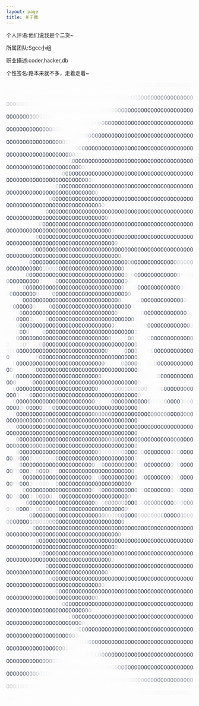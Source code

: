 ```yaml
---
layout: page
title: 关于我 
---
```



<p>个人评语:他们说我是个二货~
<p>所属团队:Sgcc小组
<p>职业描述:coder,hacker,db
<p>个性签名:路本来就不多，走着走着~
<p>
<font color="#FCFCFC">0000000000000000000000000000000000000000</font><font color="#FAFAFB">00</font><font color="#F9F9FA">0</font><font color="#F8F8F9">0</font><font color="#F5F6F7">0</font><font color="#F5F5F6">0</font><font color="#F4F5F6">0</font><font color="#F4F4F5">0</font><font color="#F3F4F5">0</font><font color="#F2F3F4">0</font><font color="#F3F3F5">0</font><font color="#F3F4F5">0</font><font color="#F4F4F5">0</font><font color="#F4F5F6">0</font><font color="#F6F6F7">00</font><font color="#F7F8F8">0</font><font color="#F9F9FA">0</font><font color="#FAFAFB">0</font><font color="#FBFBFB">0</font><font color="#FDFDFD">0</font><font color="#FEFEFE">0</font><font color="#FEFEFE">00000000000000000000000000000000000000</font><br><font color="#FCFCFD">000000000000000000000000000000000</font><font color="#FBFBFC">0</font><font color="#F7F8F8">0</font><font color="#F4F5F6">0</font><font color="#F2F3F4">0</font><font color="#EFEFF1">0</font><font color="#E6E7E9">0</font><font color="#DEDFE2">0</font><font color="#CED0D5">0</font><font color="#BFC2C8">0</font><font color="#B2B5BD">0</font><font color="#A1A5AE">0</font><font color="#9599A4">0</font><font color="#868A98">0</font><font color="#7F8292">0</font><font color="#777D8C">0</font><font color="#767C8B">0</font><font color="#6F7685">0</font><font color="#767C8B">00</font><font color="#777E8C">0</font><font color="#7E8291">0</font><font color="#868A98">0</font><font color="#9499A3">0</font><font color="#9FA3AD">0</font><font color="#B1B5BC">0</font><font color="#BFC2C8">0</font><font color="#CED0D5">0</font><font color="#DEDFE2">0</font><font color="#E6E7E9">0</font><font color="#EFEFF1">0</font><font color="#F2F3F4">0</font><font color="#F5F6F7">0</font><font color="#F8F8F9">0</font><font color="#FAFAFB">0</font><font color="#FCFCFD">0</font><font color="#FEFEFE">0</font><font color="#FEFEFE">0000000000000000000000000000000</font><br><font color="#FCFCFC">00000000000000000000000000000</font><font color="#F8F9F9">0</font><font color="#F4F5F6">0</font><font color="#F0F1F2">0</font><font color="#E5E6E8">0</font><font color="#CDCED3">0</font><font color="#ABAFB7">0</font><font color="#858A98">0</font><font color="#6A7080">0</font><font color="#545C6C">0</font><font color="#434C5E">0</font><font color="#374054">0</font><font color="#2E374C">0</font><font color="#283247">0</font><font color="#252F44">0</font><font color="#252E44">0</font><font color="#242E43">0</font><font color="#242D43">0</font><font color="#232D42">0</font><font color="#232C42">0</font><font color="#212C41">0</font><font color="#222C41">0</font><font color="#232C42">000</font><font color="#222D42">0</font><font color="#242D43">0</font><font color="#242E43">0</font><font color="#252E43">0</font><font color="#242F44">0</font><font color="#283247">0</font><font color="#2E374C">0</font><font color="#374054">0</font><font color="#434C5E">0</font><font color="#545C6C">0</font><font color="#6A7181">0</font><font color="#858A98">0</font><font color="#ABAFB7">0</font><font color="#CDCED3">0</font><font color="#E5E5E8">0</font><font color="#F0F1F2">0</font><font color="#F5F5F6">0</font><font color="#F8F9F9">0</font><font color="#FCFCFC">0</font><font color="#FEFEFE">0</font><font color="#FFFFFF">00000000</font><font color="#FEFEFE">0</font><font color="#FFFFFF">0000</font><font color="#FEFEFE">0</font><font color="#FFFFFF">0000</font><font color="#FEFEFE">0</font><font color="#FFFFFF">0000</font><font color="#FEFEFE">0</font><font color="#FEFEFE">000</font><br><font color="#FDFDFD">000000000000000000000000</font><font color="#F9FAFA">00</font><font color="#F4F4F5">0</font><font color="#EDEEF0">0</font><font color="#D9DADE">0</font><font color="#ACAEB8">0</font><font color="#7F8491">0</font><font color="#5C6372">0</font><font color="#3C4558">0</font><font color="#2A3549">0</font><font color="#262F45">0</font><font color="#232D42">0</font><font color="#212B41">0</font><font color="#1F283F">0</font><font color="#1D283D">0</font><font color="#1D273D">0</font><font color="#1B253B">0</font><font color="#1B253C">0</font><font color="#1B253B">0</font><font color="#1B253C">00000</font><font color="#1B253B">00</font><font color="#1B253C">000</font><font color="#1B253B">00</font><font color="#1B253C">0000</font><font color="#1C263C">00</font><font color="#1E283D">0</font><font color="#1F283F">0</font><font color="#212B41">0</font><font color="#232D42">0</font><font color="#262F45">0</font><font color="#2A3549">0</font><font color="#3A4357">0</font><font color="#5C6372">0</font><font color="#7F8491">0</font><font color="#ACAEB8">0</font><font color="#D9DADE">0</font><font color="#EDEEF0">0</font><font color="#F4F5F5">0</font><font color="#F9FAFA">0</font><font color="#FDFDFD">0</font><font color="#FEFEFE">0</font><font color="#FFFFFF">0000</font><font color="#FEFEFE">0</font><font color="#FFFFFF">000</font><font color="#FEFEFE">00</font><font color="#FFFFFF">000</font><font color="#FEFEFE">00</font><font color="#FFFFFF">000</font><font color="#FEFEFE">00</font><font color="#FFFFFF">000</font><br><font color="#FDFDFD">0000000000000000000000</font><font color="#F9F9FA">0</font><font color="#F2F3F4">0</font><font color="#E4E5E7">0</font><font color="#B9BCC3">0</font><font color="#878D98">0</font><font color="#51596A">0</font><font color="#2B354A">0</font><font color="#262F45">0</font><font color="#232D42">0</font><font color="#202A3F">0</font><font color="#1D273D">0</font><font color="#1C263C">0</font><font color="#1B253B">0</font><font color="#1B253C">000</font><font color="#1B253B">0</font><font color="#1B253C">0000</font><font color="#1B253B">0</font><font color="#1B253C">0000</font><font color="#1B253B">0</font><font color="#1B253C">0000</font><font color="#1B253B">0</font><font color="#1B253C">0000</font><font color="#1B253B">0</font><font color="#1B253C">0000</font><font color="#1B253B">0</font><font color="#1C263C">000</font><font color="#1D273D">0</font><font color="#202A3F">0</font><font color="#232D42">0</font><font color="#262F45">0</font><font color="#2B354A">0</font><font color="#515A6B">0</font><font color="#878D98">0</font><font color="#BABDC3">0</font><font color="#E5E7E8">0</font><font color="#F3F3F4">0</font><font color="#F9F9FA">0</font><font color="#FDFDFD">0</font><font color="#FEFEFE">0</font><font color="#FFFFFF">0</font><font color="#FEFEFE">0</font><font color="#FFFFFF">0000</font><font color="#FEFEFE">0</font><font color="#FFFFFF">0000</font><font color="#FEFEFE">0</font><font color="#FFFFFF">0000</font><font color="#FEFEFE">0</font><font color="#FEFEFE">000</font><br><font color="#F9FAFA">00000000000000000000</font><font color="#F4F4F5">0</font><font color="#E5E6E9">0</font><font color="#B7BAC2">0</font><font color="#737987">0</font><font color="#3F485A">0</font><font color="#252E44">0</font><font color="#232C42">0</font><font color="#1F293F">0</font><font color="#1D273C">0</font><font color="#1B253B">0</font><font color="#1B263B">000000000000</font><font color="#1B253B">0</font><font color="#1B263B">000</font><font color="#1B253B">00</font><font color="#1B263B">000</font><font color="#1B253B">00</font><font color="#1B263B">000</font><font color="#1B253B">00</font><font color="#1B263B">000</font><font color="#1B253B">00</font><font color="#1B263B">000</font><font color="#1B253B">00</font><font color="#1C273C">0000</font><font color="#1F293F">0</font><font color="#232D42">0</font><font color="#252E43">0</font><font color="#414A5C">0</font><font color="#777D89">0</font><font color="#B7BCC2">0</font><font color="#E6E8EA">0</font><font color="#F5F5F6">0</font><font color="#FAFAFB">0</font><font color="#FEFEFE">0</font><font color="#FEFEFE">000000000000000000</font><br><font color="#FDFDFD">00000000000000000</font><font color="#F8F8F9">0</font><font color="#EFF0F2">0</font><font color="#D2D4D8">0</font><font color="#808593">0</font><font color="#40495E">0</font><font color="#283247">0</font><font color="#222B41">0</font><font color="#1E283E">0</font><font color="#1C263C">0</font><font color="#1B253B">0</font><font color="#1B263B">000000000000000</font><font color="#1B253B">0</font><font color="#1B263B">000</font><font color="#1B253B">00</font><font color="#1B263B">000</font><font color="#1B253B">00</font><font color="#1B263B">000</font><font color="#1B253B">00</font><font color="#1B263B">000</font><font color="#1B253B">00</font><font color="#1B263B">000</font><font color="#1B253B">00</font><font color="#1B263B">000</font><font color="#1B253B">00</font><font color="#1C263B">00</font><font color="#1E283E">0</font><font color="#222C41">0</font><font color="#283247">0</font><font color="#424A5E">0</font><font color="#818693">0</font><font color="#D3D5D8">0</font><font color="#F0F1F2">0</font><font color="#F8F9F9">0</font><font color="#FDFDFD">0</font><font color="#FEFEFE">0</font><font color="#FEFEFE">000000000000000</font><br><font color="#FFFFFF">00000000000</font><font color="#FEFEFE">00</font><font color="#FCFDFD">00</font><font color="#F8F8F9">0</font><font color="#EDEDEF">0</font><font color="#B6BBC2">0</font><font color="#5F6778">0</font><font color="#303A4E">0</font><font color="#232C42">0</font><font color="#1F283E">0</font><font color="#1B263B">0</font><font color="#1B253B">0</font><font color="#1B263B">00000000000000000</font><font color="#1B253B">00</font><font color="#1B263B">000</font><font color="#1B253B">00</font><font color="#1B263B">000</font><font color="#1B253B">00</font><font color="#1B263B">000</font><font color="#1B253B">00</font><font color="#1B263B">000</font><font color="#1B253B">00</font><font color="#1B263B">000</font><font color="#1B253B">00</font><font color="#1B263B">000</font><font color="#1B253B">00</font><font color="#1B263B">00000</font><font color="#1F293E">0</font><font color="#232D42">0</font><font color="#303A4E">0</font><font color="#616A79">0</font><font color="#B6BBC2">0</font><font color="#EDEDEF">0</font><font color="#F8F8F9">0</font><font color="#FCFCFC">0</font><font color="#FEFEFE">0</font><font color="#FEFEFE">0000000000000</font><br><font color="#FDFDFD">0000000000000</font><font color="#F8F9F9">0</font><font color="#EFEFF2">0</font><font color="#AFB3BB">0</font><font color="#5E6676">0</font><font color="#293348">0</font><font color="#212B40">0</font><font color="#1D273D">0</font><font color="#1C263C">0</font><font color="#1B253B">0</font><font color="#1B263B">0000</font><font color="#1B253B">00</font><font color="#1B263B">000</font><font color="#1B253B">00</font><font color="#1B263B">000</font><font color="#1B253B">00</font><font color="#1B263B">000</font><font color="#1B253B">00</font><font color="#1B263B">000</font><font color="#1B253B">00</font><font color="#1B263B">000</font><font color="#1B253B">00</font><font color="#1B263B">000</font><font color="#1B253B">00</font><font color="#1B263B">000</font><font color="#1B253B">00</font><font color="#1B263B">000</font><font color="#1B253B">00</font><font color="#1B263B">000</font><font color="#1B253B">00</font><font color="#1B263B">000</font><font color="#1B253B">00</font><font color="#1C263C">00</font><font color="#1D273D">0</font><font color="#212B40">0</font><font color="#2A3348">0</font><font color="#5E6676">0</font><font color="#AFB3BB">0</font><font color="#EFEFF2">0</font><font color="#F9F9FA">0</font><font color="#FDFDFD">0</font><font color="#FEFEFE">0</font><font color="#FEFEFE">00000000000</font><br><font color="#FAFAFB">000000000000</font><font color="#F3F4F5">0</font><font color="#C8CACF">0</font><font color="#6C7281">0</font><font color="#252F45">0</font><font color="#202A3F">0</font><font color="#1C273C">0</font><font color="#1B253B">0</font><font color="#1B263B">00</font><font color="#1B253B">00</font><font color="#1B263B">000</font><font color="#1B253B">00</font><font color="#1B263B">000</font><font color="#1B253B">00</font><font color="#1B263B">000</font><font color="#1B253B">00</font><font color="#1B263B">000</font><font color="#1B253B">00</font><font color="#1B263B">000</font><font color="#1B253B">00</font><font color="#1B263B">000</font><font color="#1B253B">00</font><font color="#1B263B">000</font><font color="#1B253B">00</font><font color="#1B263B">000</font><font color="#1B253B">00</font><font color="#1B263B">000</font><font color="#1B253B">00</font><font color="#1B263B">000</font><font color="#1B253B">00</font><font color="#1B263B">000</font><font color="#1B253B">00</font><font color="#1C263B">0000</font><font color="#1D273D">0</font><font color="#202A40">0</font><font color="#252F45">0</font><font color="#6C7281">0</font><font color="#C8CACF">0</font><font color="#F3F4F5">0</font><font color="#FBFBFC">0</font><font color="#FEFEFE">0</font><font color="#FFFFFF">0</font><font color="#FFFFFF">000000000</font><br><font color="#FDFDFD">0000000000</font><font color="#F8F8F8">0</font><font color="#E7E7EA">0</font><font color="#898F9A">0</font><font color="#30374E">0</font><font color="#212A41">0</font><font color="#1C273C">0</font><font color="#1A253A">0</font><font color="#1B253B">0</font><font color="#1D273D">0000000000000000000000000000000000000000000000000000000000000000000</font><font color="#212A41">0</font><font color="#30394E">0</font><font color="#888D9A">0</font><font color="#E6E7E9">0</font><font color="#F8F9F9">0</font><font color="#FDFDFD">0</font><font color="#FFFFFF">0</font><font color="#FEFEFE">0</font><font color="#FFFFFF">000</font><font color="#FEFEFE">00</font><font color="#FEFEFE">00</font><br><font color="#FCFCFD">000000000</font><font color="#F5F6F6">0</font><font color="#C7C9CE">0</font><font color="#575E6F">0</font><font color="#222D43">0</font><font color="#1E273D">0</font><font color="#1C253C">0</font><font color="#1B253B">0</font><font color="#1B253C">00000000000000000000000000000000000000000000000000000000000000000</font><font color="#1B253B">0</font><font color="#1B263C">0000</font><font color="#1E273D">0</font><font color="#212D43">0</font><font color="#565E6E">0</font><font color="#C5C7CC">0</font><font color="#F5F6F6">0</font><font color="#FCFCFD">0</font><font color="#FEFEFE">0</font><font color="#FEFEFE">0000000</font><br><font color="#FBFBFC">00000000</font><font color="#F0F0F1">0</font><font color="#AEB1B8">0</font><font color="#2D354B">0</font><font color="#202A40">0</font><font color="#1D273D">0</font><font color="#1A253B">0</font><font color="#1B253B">0</font><font color="#1B253C">00000000000000000000000</font><font color="#1B253B">0</font><font color="#1B243B">0000000000000</font><font color="#1B253B">0</font><font color="#1A243A">0</font><font color="#1B253B">0</font><font color="#1B243B">00</font><font color="#1B253B">0</font><font color="#1A243A">00000000000</font><font color="#1B253B">0</font><font color="#1B243A">00</font><font color="#1B253B">0</font><font color="#1A243B">0</font><font color="#1B253B">0</font><font color="#1D273D">0000000000000</font><font color="#202A40">0</font><font color="#2E364B">0</font><font color="#ADB0B8">0</font><font color="#F0F0F1">0</font><font color="#FAFBFB">0</font><font color="#FDFDFE">0</font><font color="#FEFEFE">0</font><font color="#FEFEFE">00000</font><br><font color="#FAFAFB">0000000</font><font color="#EDEEF0">0</font><font color="#8C929D">0</font><font color="#2E384C">0</font><font color="#20293E">0</font><font color="#1B253B">0</font><font color="#1C253B">000000000000000000000000</font><font color="#1F293E">0</font><font color="#252F44">0</font><font color="#222C41">0</font><font color="#1D283E">0</font><font color="#1B253B">0</font><font color="#1B253C">000000000</font><font color="#1E283E">0</font><font color="#1F2940">0</font><font color="#232C43">0</font><font color="#242D45">0</font><font color="#232C44">00</font><font color="#212B41">0</font><font color="#1F283E">0</font><font color="#1B253B">0</font><font color="#1C273C">00000000</font><font color="#212A40">0</font><font color="#222B42">0</font><font color="#242D44">0</font><font color="#242D45">0</font><font color="#242D44">0</font><font color="#202A41">0</font><font color="#1E283F">0</font><font color="#1C263C">0</font><font color="#1B253B">0</font><font color="#1B253C">000000000</font><font color="#1B253B">0</font><font color="#1B253C">000</font><font color="#1F293F">0</font><font color="#2E374C">0</font><font color="#8C929D">0</font><font color="#EDEEF0">0</font><font color="#FBFBFB">0</font><font color="#FEFEFE">0</font><font color="#FEFEFE">00000</font><br><font color="#FBFBFB">000000</font><font color="#EDEDEF">0</font><font color="#848896">0</font><font color="#263146">0</font><font color="#1E283D">0</font><font color="#1B263B">0</font><font color="#1B253B">0</font><font color="#1B263B">00000000000000000000000</font><font color="#1F293F">0</font><font color="#2F3A4F">0</font><font color="#A3A8B0">0</font><font color="#767C89">0</font><font color="#252F44">0</font><font color="#1E283D">0</font><font color="#1B253B">0</font><font color="#1C263C">00000000</font><font color="#252F45">0</font><font color="#868C97">0</font><font color="#BFC2C8">0</font><font color="#C6C9CE">0</font><font color="#C8CAD0">0</font><font color="#C7C9CF">0</font><font color="#9EA3AB">0</font><font color="#303A4E">0</font><font color="#1E283E">0</font><font color="#1B253C">0</font><font color="#1B253B">0</font><font color="#1D273D">00000</font><font color="#212B41">0</font><font color="#596072">0</font><font color="#BFC2C8">0</font><font color="#C8CAD0">0</font><font color="#C8CACF">0</font><font color="#C4C6CC">0</font><font color="#B4B6BE">0</font><font color="#464D60">0</font><font color="#19243B">0</font><font color="#1B253B">0</font><font color="#1C263C">00000000000000</font><font color="#1E283D">0</font><font color="#263046">0</font><font color="#848996">0</font><font color="#EEEEEF">0</font><font color="#FCFCFC">0</font><font color="#FEFEFE">0</font><font color="#FEFEFE">0000</font><br><font color="#FCFCFD">00000</font><font color="#F0F1F2">0</font><font color="#999DA7">0</font><font color="#283247">0</font><font color="#1D273D">0</font><font color="#1B253B">0</font><font color="#1B263B">00000</font><font color="#1B253B">00</font><font color="#1B263B">000</font><font color="#1B253B">00</font><font color="#1B263B">0000</font><font color="#1B253B">0</font><font color="#1B263B">0000</font><font color="#1B253B">0</font><font color="#1B243A">00</font><font color="#1F293E">0</font><font color="#343E52">0</font><font color="#AEB2B9">0</font><font color="#F0F1F2">0</font><font color="#E6E7E9">0</font><font color="#7C818D">0</font><font color="#212A41">0</font><font color="#1C273C">0</font><font color="#1B253B">0</font><font color="#1C263B">00</font><font color="#1B253B">0</font><font color="#1C263C">0000</font><font color="#1F283E">0</font><font color="#374155">0</font><font color="#C0C2C8">0</font><font color="#F3F3F4">0</font><font color="#FAFAFB">0</font><font color="#FAFAFA">0</font><font color="#F0F1F3">0</font><font color="#9DA0AB">0</font><font color="#2A3249">0</font><font color="#1E283D">0</font><font color="#1C263B">0</font><font color="#1B253B">0</font><font color="#1D273C">000</font><font color="#202A40">0</font><font color="#555D6E">0</font><font color="#DCDDE1">0</font><font color="#F7F7F8">0</font><font color="#FBFBFB">0</font><font color="#F8F8F9">0</font><font color="#E6E7E9">0</font><font color="#6F7584">0</font><font color="#222B41">0</font><font color="#1D263C">0</font><font color="#1B253B">0</font><font color="#1C263B">0000</font><font color="#1B253B">0</font><font color="#1C253B">0000</font><font color="#1B253B">0</font><font color="#1D273D">000000</font><font color="#283348">0</font><font color="#9CA0A8">0</font><font color="#F0F1F2">0</font><font color="#FCFDFD">0</font><font color="#FEFEFE">0</font><font color="#FEFEFE">000</font><br><font color="#FDFDFD">0000</font><font color="#F6F7F8">0</font><font color="#AFB3BA">0</font><font color="#2E394E">0</font><font color="#1F293E">0</font><font color="#1B263B">0</font><font color="#1B253B">0</font><font color="#1B263B">0</font><font color="#1B253B">0</font><font color="#1B263B">000</font><font color="#1B253B">00</font><font color="#1B263B">000</font><font color="#1C263B">0</font><font color="#1B253B">0</font><font color="#1C263B">0000</font><font color="#1B253B">0</font><font color="#1C263B">0000</font><font color="#1B253B">0</font><font color="#1B263C">0</font><font color="#1E283E">0</font><font color="#242C44">0</font><font color="#AFB2B9">0</font><font color="#F3F3F4">0</font><font color="#FCFCFC">0</font><font color="#FBFBFB">0</font><font color="#EDEEEF">0</font><font color="#606677">0</font><font color="#222C42">0</font><font color="#1D273D">0</font><font color="#1B253B">0</font><font color="#1C263B">0000000</font><font color="#20293F">0</font><font color="#454D60">0</font><font color="#D0D2D7">0</font><font color="#F8F8F9">0</font><font color="#FDFDFD">0</font><font color="#FCFCFC">0</font><font color="#F1F1F2">0</font><font color="#90959F">0</font><font color="#293349">0</font><font color="#1E283D">0</font><font color="#1B243B">0</font><font color="#1B253B">0</font><font color="#1C263C">0</font><font color="#202A40">0</font><font color="#525A6B">0</font><font color="#D2D4D8">0</font><font color="#F8F9F9">0</font><font color="#FEFEFE">0</font><font color="#FBFCFC">0</font><font color="#ECEEEF">0</font><font color="#8C919C">0</font><font color="#263045">0</font><font color="#1D273D">0</font><font color="#1B253B">0</font><font color="#1C253B">00000</font><font color="#1B253B">00</font><font color="#1C253B">0000</font><font color="#1B253B">0</font><font color="#1F293F">000000</font><font color="#313B50">0</font><font color="#B1B4BC">0</font><font color="#F6F6F7">0</font><font color="#FEFEFE">0</font><font color="#FFFFFF">000</font><br><font color="#FBFBFB">0000</font><font color="#E3E4E6">0</font><font color="#353D54">0</font><font color="#1E283E">0</font><font color="#1C263B">0</font><font color="#1B253B">0</font><font color="#1C263C">00000000000000000000000</font><font color="#1F283F">0</font><font color="#2E374C">0</font><font color="#9B9FA9">0</font><font color="#F4F4F5">0</font><font color="#FCFCFC">0</font><font color="#FEFEFE">0</font><font color="#F9FAFA">00</font><font color="#E1E2E4">0</font><font color="#6D7381">0</font><font color="#232D42">0</font><font color="#1C263C">0</font><font color="#1B253B">0</font><font color="#1C263C">0000000</font><font color="#202B40">0</font><font color="#565F6F">0</font><font color="#D5D7DB">0</font><font color="#F9F9FA">0</font><font color="#FEFEFE">0</font><font color="#FBFBFC">0</font><font color="#EBEBED">0</font><font color="#888C97">0</font><font color="#202A40">0</font><font color="#1D273D">0</font><font color="#1C253C">0</font><font color="#1E293F">0</font><font color="#333C51">0</font><font color="#D1D3D7">0</font><font color="#F7F7F8">0</font><font color="#FDFEFE">0</font><font color="#FDFDFD">0</font><font color="#F3F4F5">0</font><font color="#9196A1">0</font><font color="#2A354A">0</font><font color="#1F283E">0</font><font color="#1B253B">0</font><font color="#1E283F">00000000000000000000</font><font color="#353D53">0</font><font color="#E3E4E6">0</font><font color="#FBFBFB">0</font><font color="#FEFEFE">0</font><font color="#FFFFFF">00</font><br><font color="#FDFDFD">000</font><font color="#EFF0F1">0</font><font color="#898D97">0</font><font color="#1F2A40">0</font><font color="#1B253B">0</font><font color="#1E283D">0000000000000000000000000</font><font color="#2A3549">0</font><font color="#9DA1AA">0</font><font color="#EFEFF1">0</font><font color="#FCFCFC">0</font><font color="#FEFEFE">0</font><font color="#FDFDFD">0</font><font color="#FEFEFE">0</font><font color="#FAFAFA">00</font><font color="#DFE1E4">0</font><font color="#5D6474">0</font><font color="#212B41">0</font><font color="#1C273C">0</font><font color="#1B253B">0</font><font color="#1D273D">0000000</font><font color="#212A40">0</font><font color="#53596D">0</font><font color="#E9EAEC">0</font><font color="#FAFAFB">0</font><font color="#FDFDFD">0</font><font color="#FBFBFB">0</font><font color="#EEEEF0">0</font><font color="#616679">0</font><font color="#232C42">0</font><font color="#212B40">0</font><font color="#384256">0</font><font color="#B6BAC0">0</font><font color="#F6F6F7">0</font><font color="#FEFEFE">0</font><font color="#FCFCFC">0</font><font color="#F3F3F4">0</font><font color="#B0B3BA">0</font><font color="#222C43">0</font><font color="#1E283D">0</font><font color="#1C263C">0</font><font color="#1B253B">0</font><font color="#1F2A41">000000000000000000000</font><font color="#8A8F9A">0</font><font color="#EFF1F1">0</font><font color="#FDFDFD">0</font><font color="#FEFEFE">0</font><font color="#FEFEFE">0</font><br><font color="#FBFBFB">000</font><font color="#CED0D4">0</font><font color="#434C5E">0</font><font color="#1F293E">0</font><font color="#1A253B">0</font><font color="#1B253B">0</font><font color="#1B263C">0000000000000000000000</font><font color="#1E273D">0</font><font color="#273147">0</font><font color="#8E929E">0</font><font color="#EFEFF1">0</font><font color="#FCFCFC">0</font><font color="#FEFEFE">0</font><font color="#F9F9FA">0</font><font color="#F5F5F6">0</font><font color="#F7F8F8">0</font><font color="#FCFCFC">0</font><font color="#FEFEFE">0</font><font color="#F9F9FA">0</font><font color="#DEE0E3">0</font><font color="#586071">0</font><font color="#212C42">0</font><font color="#1D273D">0</font><font color="#1B253B">0</font><font color="#1C263C">0000000</font><font color="#202B41">0</font><font color="#757B87">0</font><font color="#E4E6E8">0</font><font color="#FAFAFA">0</font><font color="#FDFDFD">0</font><font color="#F9FAFA">0</font><font color="#DFE0E3">0</font><font color="#686E7E">0</font><font color="#364055">0</font><font color="#B3B6BD">0</font><font color="#F4F4F5">0</font><font color="#FDFDFD">0</font><font color="#F5F5F6">00</font><font color="#B4B7BE">0</font><font color="#364155">0</font><font color="#202A3F">0</font><font color="#1B253B">0</font><font color="#1A253B">0000000000000000000000</font><font color="#1F283E">0</font><font color="#434C5F">0</font><font color="#CECFD4">0</font><font color="#FBFBFB">0</font><font color="#FEFEFE">0</font><font color="#FEFEFE">0</font><br><font color="#FEFEFE">00</font><font color="#F5F6F6">0</font><font color="#979CA5">0</font><font color="#232D43">0</font><font color="#1C263C">0</font><font color="#1B253B">0</font><font color="#1E283E">00000000000000000000000</font><font color="#283348">0</font><font color="#888E99">0</font><font color="#EFEFF1">0</font><font color="#FBFBFC">0</font><font color="#FDFDFD">0</font><font color="#FAFAFB">0</font><font color="#E4E5E8">0</font><font color="#787E8C">0</font><font color="#ABAEB6">0</font><font color="#F2F3F4">0</font><font color="#FCFCFD">0</font><font color="#FEFEFE">0</font><font color="#F9F9F9">0</font><font color="#D6D7DB">0</font><font color="#5C6373">0</font><font color="#212A40">0</font><font color="#1C263C">0</font><font color="#1B253B">0</font><font color="#1E283D">0000000</font><font color="#252F45">0</font><font color="#7E8290">0</font><font color="#EBECEE">0</font><font color="#FBFBFC">0</font><font color="#FEFEFE">0</font><font color="#F9F9FA">0</font><font color="#DFE1E3">0</font><font color="#BCBFC6">0</font><font color="#F3F3F4">0</font><font color="#FDFDFD">0</font><font color="#FDFEFE">0</font><font color="#F6F7F7">0</font><font color="#C3C4CB">0</font><font color="#394458">0</font><font color="#1F293F">0</font><font color="#1C263C">0</font><font color="#1B253B">0</font><font color="#1C253B">000000000</font><font color="#1B263B">0</font><font color="#1B253B">0</font><font color="#1C253B">000</font><font color="#1B263B">0</font><font color="#1B253B">0</font><font color="#1C253B">000</font><font color="#1B263B">0</font><font color="#1B253B">0</font><font color="#1C263B">00</font><font color="#232D43">0</font><font color="#999DA6">0</font><font color="#F5F6F7">0</font><font color="#FEFEFE">0</font><font color="#FEFEFE">0</font><br><font color="#EBEBEE">000</font><font color="#5F6575">0</font><font color="#1D283D">0</font><font color="#1A253B">0</font><font color="#1B253B">0</font><font color="#1D273C">0000000000000000000000</font><font color="#202940">0</font><font color="#8B8F9A">0</font><font color="#EAEBED">0</font><font color="#FBFBFB">0</font><font color="#FEFEFE">0</font><font color="#FCFCFC">0</font><font color="#EAEBED">0</font><font color="#7E8490">0</font><font color="#2D364B">0</font><font color="#394357">0</font><font color="#ADB1B9">0</font><font color="#F7F7F8">0</font><font color="#FDFDFD">0</font><font color="#FEFEFE">0</font><font color="#F9F9F9">0</font><font color="#DCDDE0">0</font><font color="#43495E">0</font><font color="#20293F">0</font><font color="#1D273C">0</font><font color="#1B253B">0</font><font color="#1C253B">0</font><font color="#1B253B">0</font><font color="#1E283E">00000</font><font color="#252F45">0</font><font color="#8B8F9C">0</font><font color="#EFF0F2">0</font><font color="#FCFCFC">0</font><font color="#FEFEFE">0</font><font color="#FBFBFC">0</font><font color="#FCFCFC">0</font><font color="#FDFDFD">0</font><font color="#FEFEFE">0</font><font color="#F8F8F9">0</font><font color="#D0D2D7">0</font><font color="#454E61">0</font><font color="#20293F">0</font><font color="#1C263C">0</font><font color="#1B253B">0</font><font color="#1C253B">0000</font><font color="#1B253B">0</font><font color="#1C253B">0000</font><font color="#1C263B">0</font><font color="#1B253B">0</font><font color="#1C263B">000</font><font color="#1B253B">00</font><font color="#1C263B">000</font><font color="#1B253B">00</font><font color="#1D283D">0000</font><font color="#606776">0</font><font color="#EBEBEE">0</font><font color="#FEFEFE">0</font><font color="#FEFEFE">0</font><br><font color="#FDFDFD">00</font><font color="#E0E1E4">0</font><font color="#333951">0</font><font color="#1C263C">0</font><font color="#1B253B">0</font><font color="#1B263B">00000</font><font color="#1B253B">0</font><font color="#1B263B">000</font><font color="#1B253B">00</font><font color="#1B263B">000</font><font color="#1B253B">0</font><font color="#1E273E">0000000</font><font color="#263046">0</font><font color="#747A87">0</font><font color="#EFF0F1">0</font><font color="#FAFAFB">0</font><font color="#FDFDFD">0</font><font color="#FEFEFE">0</font><font color="#FCFCFC">0</font><font color="#B2B5BD">0</font><font color="#6B7381">0</font><font color="#646C7A">0</font><font color="#666C7B">0</font><font color="#6B7081">0</font><font color="#E4E4E7">0</font><font color="#FDFDFD">0</font><font color="#FEFEFE">0</font><font color="#F7F7F8">00</font><font color="#CFD0D4">0</font><font color="#52596A">0</font><font color="#202A40">0</font><font color="#1C263C">0</font><font color="#1B253B">0</font><font color="#1E283D">0000000</font><font color="#2B354A">0</font><font color="#A5A9B0">0</font><font color="#F2F2F3">0</font><font color="#FCFCFC">0</font><font color="#FEFEFE">0</font><font color="#F8F8F9">000</font><font color="#D7D8DC">0</font><font color="#586070">0</font><font color="#202B40">0</font><font color="#1B253B">0</font><font color="#1B263B">000000000000</font><font color="#1B253B">0</font><font color="#1C253B">000</font><font color="#1B263B">0</font><font color="#1B253B">0</font><font color="#1C253B">000</font><font color="#1B263B">0</font><font color="#1B253B">0</font><font color="#1C263C">0000</font><font color="#343A53">0</font><font color="#E0E1E4">0</font><font color="#FDFDFD">0</font><font color="#FEFEFE">0</font><br><font color="#FCFCFC">00</font><font color="#CCCDD3">0</font><font color="#2B364E">0</font><font color="#1C263C">0</font><font color="#1B253B">0</font><font color="#1B263B">000000000000000</font><font color="#1C253B">0</font><font color="#1B253B">0</font><font color="#1D263C">0000</font><font color="#252E44">0</font><font color="#7B818E">0</font><font color="#E7E8EA">0</font><font color="#FAFAFB">0</font><font color="#FEFEFE">0</font><font color="#FCFCFC">0</font><font color="#FBFBFB">0</font><font color="#F8F9F9">0</font><font color="#F4F5F6">0</font><font color="#F0F0F2">0</font><font color="#EDEEEF">0</font><font color="#F1F2F3">00</font><font color="#F5F5F6">0</font><font color="#F9FAFA">0</font><font color="#FBFBFC">0</font><font color="#FCFDFD">0</font><font color="#FDFDFD">0</font><font color="#F7F7F8">0</font><font color="#CDCFD3">0</font><font color="#454D61">0</font><font color="#202A40">0</font><font color="#1C263C">0</font><font color="#1B253B">0</font><font color="#1C263B">00</font><font color="#1D273D">0</font><font color="#202A3F">0</font><font color="#1E283E">00</font><font color="#20293F">0</font><font color="#313B4F">0</font><font color="#A8ADB5">0</font><font color="#F4F5F6">0</font><font color="#FCFCFC">0</font><font color="#FDFDFD">0</font><font color="#F9F9FA">0</font><font color="#E8E9EA">0</font><font color="#4F5669">0</font><font color="#212B40">0</font><font color="#1E283D">0</font><font color="#1E283E">0</font><font color="#202A40">0</font><font color="#1F293F">0</font><font color="#1D273D">0</font><font color="#1C263B">0</font><font color="#1B253B">0</font><font color="#1C263B">00</font><font color="#1C253B">0</font><font color="#1B253B">0</font><font color="#1C263C">000000000000000000</font><font color="#2B364E">0</font><font color="#CBCDD3">0</font><font color="#FBFBFB">0</font><font color="#FEFEFE">0</font><br><font color="#FBFBFC">00</font><font color="#C9CBD0">0</font><font color="#2A354C">0</font><font color="#1B253B">0</font><font color="#1B263B">000000000000000000</font><font color="#1B253B">00</font><font color="#1D273D">0</font><font color="#222D43">0</font><font color="#6B7281">0</font><font color="#E5E7E9">0</font><font color="#FAFAFA">0</font><font color="#FEFEFE">0</font><font color="#F9F9FA">0</font><font color="#E4E6E8">0</font><font color="#C7CACF">0</font><font color="#C5C7CD">0</font><font color="#C5C8CE">0</font><font color="#C5C8CD">0</font><font color="#C5C8CE">00000</font><font color="#CFD2D6">0</font><font color="#F2F2F3">0</font><font color="#FCFCFC">0</font><font color="#FDFDFD">0</font><font color="#F6F6F7">0</font><font color="#C5C6CD">0</font><font color="#404A5E">0</font><font color="#1F2A3F">0</font><font color="#1C263B">0</font><font color="#1B253B">0</font><font color="#202B40">0</font><font color="#434B5D">0</font><font color="#68707E">0</font><font color="#666E7D">0</font><font color="#3E4759">0</font><font color="#202A40">0</font><font color="#1F293E">0</font><font color="#29344A">0</font><font color="#C3C6CB">0</font><font color="#F6F6F7">0</font><font color="#F8F8F9">0</font><font color="#E3E5E7">0</font><font color="#757B88">0</font><font color="#202A40">0</font><font color="#1E273D">0</font><font color="#283247">0</font><font color="#565E6E">0</font><font color="#6D7583">0</font><font color="#545C6C">0</font><font color="#2A3448">0</font><font color="#1D273D">0</font><font color="#1B253B">0</font><font color="#1B263B">00</font><font color="#1B253B">00</font><font color="#1C263B">000000000000000000</font><font color="#2A354C">0</font><font color="#C9CBD0">0</font><font color="#FAFBFB">0</font><font color="#FEFEFE">0</font><br><font color="#FBFBFB">00</font><font color="#CCCDD3">0</font><font color="#2B364E">0</font><font color="#1C263C">0</font><font color="#1B253B">0</font><font color="#1C263C">0000000000000000000</font><font color="#1C273D">0</font><font color="#5E6675">0</font><font color="#DADBDF">0</font><font color="#F0F1F2">0</font><font color="#F4F5F6">0</font><font color="#F3F3F4">0</font><font color="#E0E1E4">0</font><font color="#646A7A">0</font><font color="#2B354A">0</font><font color="#2A3449">0</font><font color="#2B3449">0</font><font color="#2A3449">000000</font><font color="#333C50">0</font><font color="#A3A6AF">0</font><font color="#ECEDEF">0</font><font color="#F4F5F6">0</font><font color="#F3F4F5">0</font><font color="#ECEDEF">0</font><font color="#B6B9BF">0</font><font color="#3B4557">0</font><font color="#1D273D">0</font><font color="#1B253B">0</font><font color="#303A4C">0</font><font color="#BFC1C7">0</font><font color="#E5E6E9">0</font><font color="#E4E5E7">0</font><font color="#B0B3BB">0</font><font color="#2A3448">0</font><font color="#1B253B">0</font><font color="#1F2A3F">0</font><font color="#464F61">0</font><font color="#C3C5CA">0</font><font color="#E7E8E9">0</font><font color="#797F8D">0</font><font color="#252F45">0</font><font color="#1D273D">0</font><font color="#1A243B">0</font><font color="#606478">0</font><font color="#D9DCDF">0</font><font color="#E6E8EA">0</font><font color="#D8DADD">0</font><font color="#6C727F">0</font><font color="#1A253B">0</font><font color="#1B253B">0</font><font color="#1C263C">0000000000000000000000</font><font color="#2B364E">0</font><font color="#CCCDD2">0</font><font color="#FBFBFB">0</font><font color="#FEFEFE">0</font><br><font color="#FCFCFC">00</font><font color="#E0E1E4">0</font><font color="#343A53">0</font><font color="#1C263C">0</font><font color="#1B253B">0</font><font color="#1C263C">0000000000000000000</font><font color="#2B3549">0</font><font color="#6B7382">0</font><font color="#7F8794">0</font><font color="#848B98">0</font><font color="#848C98">0</font><font color="#848A97">0</font><font color="#5F6675">0</font><font color="#242D42">0</font><font color="#1C263C">0</font><font color="#1B263C">0</font><font color="#1C263C">0</font><font color="#1B253B">00</font><font color="#1C263C">0</font><font color="#1C253C">000</font><font color="#1F293E">0</font><font color="#2F3A4F">0</font><font color="#757C89">0</font><font color="#848B98">0</font><font color="#848C98">0</font><font color="#838A97">0</font><font color="#7C8492">0</font><font color="#565E6E">0</font><font color="#1A253B">0</font><font color="#1B253B">0</font><font color="#212B40">0</font><font color="#4E5666">0</font><font color="#858B96">0</font><font color="#848A96">0</font><font color="#4B5364">0</font><font color="#202A40">0</font><font color="#1B253B">0</font><font color="#1C263C">0</font><font color="#1F2940">0</font><font color="#464F61">0</font><font color="#727785">0</font><font color="#253045">0</font><font color="#1E283E">0</font><font color="#1B253B">0</font><font color="#1D273D">0</font><font color="#2C364A">0</font><font color="#707684">0</font><font color="#8D929C">0</font><font color="#6C7381">0</font><font color="#2E384C">0</font><font color="#1D273D">0</font><font color="#1B253B">0</font><font color="#1B253C">00</font><font color="#1B253B">0</font><font color="#1C263C">0000000000000000000</font><font color="#333951">0</font><font color="#E0E1E4">0</font><font color="#FCFCFC">0</font><font color="#FEFEFE">0</font><br><font color="#EBEBEE">000</font><font color="#606776">0</font><font color="#1D283E">0</font><font color="#1B253B">0</font><font color="#1C263C">0000000000000000000</font><font color="#1E283E">0</font><font color="#212B40">0</font><font color="#232D42">0</font><font color="#242E43">0</font><font color="#263045">0</font><font color="#273146">0</font><font color="#263045">0</font><font color="#242E43">0</font><font color="#212B41">0</font><font color="#1F293F">0</font><font color="#1D273D">0</font><font color="#1C263C">0</font><font color="#1B253B">0</font><font color="#1C263C">0</font><font color="#1E283E">0</font><font color="#1F293F">0</font><font color="#1E283D">00</font><font color="#1E283E">0</font><font color="#212B40">0</font><font color="#222C42">0</font><font color="#242D43">0</font><font color="#222C42">00</font><font color="#212B40">0</font><font color="#1F293F">0</font><font color="#202A3F">0</font><font color="#212B40">00</font><font color="#222C41">0</font><font color="#212B41">0</font><font color="#1F293F">0</font><font color="#1D273D">0</font><font color="#1E283D">0</font><font color="#1F293F">0</font><font color="#202A3F">00</font><font color="#1E283E">0</font><font color="#1F293F">0</font><font color="#1F293E">0</font><font color="#1F2940">0</font><font color="#212B40">0</font><font color="#232D42">0</font><font color="#263045">0</font><font color="#283146">0</font><font color="#242D43">0</font><font color="#202A3F">0</font><font color="#1C263C">0</font><font color="#1B253B">0</font><font color="#1D283D">0000000000000000000000</font><font color="#5F6575">0</font><font color="#EBEBED">0</font><font color="#FDFDFD">0</font><font color="#FEFEFE">0</font><br><font color="#FDFDFD">00</font><font color="#F5F6F7">0</font><font color="#999DA6">0</font><font color="#232D43">0</font><font color="#1C263B">0</font><font color="#1B253B">0</font><font color="#1D273C">00000000000000000000</font><font color="#212B41">0</font><font color="#293348">0</font><font color="#424A5C">0</font><font color="#656D7B">0</font><font color="#747A88">0</font><font color="#777D89">0</font><font color="#6F7684">0</font><font color="#5C6373">0</font><font color="#333D51">0</font><font color="#222C42">0</font><font color="#1E283D">0</font><font color="#1C263D">0</font><font color="#384254">0</font><font color="#5F6675">0</font><font color="#5B6372">0</font><font color="#2C364A">0</font><font color="#1C263C">0</font><font color="#1B253B">0</font><font color="#1A243A">0000</font><font color="#1D273E">0</font><font color="#4E5667">0</font><font color="#616877">0</font><font color="#535B6B">0</font><font color="#222D43">0</font><font color="#1B253B">0</font><font color="#1C273D">000</font><font color="#3B4457">0</font><font color="#5D6575">0</font><font color="#596070">0</font><font color="#2E384B">0</font><font color="#1D273D">0</font><font color="#253044">0</font><font color="#515969">0</font><font color="#626A78">0</font><font color="#636B79">0</font><font color="#636A79">00</font><font color="#596171">00</font><font color="#384154">0</font><font color="#222C42">0</font><font color="#1D273D">0</font><font color="#1B253B">0</font><font color="#232D43">000000000000000000000</font><font color="#979CA5">0</font><font color="#F5F6F6">0</font><font color="#FDFDFD">0</font><font color="#FEFEFE">0</font><br><font color="#FBFBFB">000</font><font color="#CECFD4">0</font><font color="#434C5F">0</font><font color="#1F293F">0</font><font color="#1B253B">0</font><font color="#1C263B">000000000000000000</font><font color="#1E283E">0</font><font color="#263046">0</font><font color="#6A7280">0</font><font color="#BFC2C8">0</font><font color="#DDDFE1">0</font><font color="#DDDEE2">0</font><font color="#D2D4D8">0</font><font color="#CED0D4">0</font><font color="#D6D8DC">0</font><font color="#DCDEE2">0</font><font color="#C8CACF">0</font><font color="#6E7482">0</font><font color="#1D273D">0</font><font color="#1A253D">0</font><font color="#6B7282">0</font><font color="#E6E7EA">0</font><font color="#D8DADE">0</font><font color="#475163">0</font><font color="#1B263C">0</font><font color="#1B253B">0</font><font color="#1A243A">0000</font><font color="#17233C">0</font><font color="#B3B6BD">0</font><font color="#EAEBED">0</font><font color="#C2C4CA">0</font><font color="#27324A">0</font><font color="#1B263C">0</font><font color="#1B253B">0</font><font color="#1B243A">0</font><font color="#1B273D">0</font><font color="#7B818D">0</font><font color="#E2E4E6">0</font><font color="#D5D6DA">0</font><font color="#505869">0</font><font color="#1D283E">0</font><font color="#303D53">0</font><font color="#BFC1C7">0</font><font color="#EBECED">0</font><font color="#E3E4E6">0</font><font color="#D6D8DB">0</font><font color="#D3D5D8">0</font><font color="#DADBDF">0</font><font color="#E6E7EA">0</font><font color="#D8DADE">0</font><font color="#757B89">0</font><font color="#212C42">0</font><font color="#1C253C">0</font><font color="#1B253B">0</font><font color="#1B243B">000000000000000000</font><font color="#1F293E">0</font><font color="#434C5E">0</font><font color="#CED0D4">0</font><font color="#FAFAFA">0</font><font color="#FEFEFE">0</font><font color="#FEFEFE">0</font><br><font color="#FDFDFD">000</font><font color="#EFF0F1">0</font><font color="#8A8F9A">0</font><font color="#1F2A41">0</font><font color="#1B253C">0</font><font color="#1B253B">0</font><font color="#1D273C">00000000000000000</font><font color="#293448">0</font><font color="#979CA5">0</font><font color="#EBECEE">0</font><font color="#E0E2E4">0</font><font color="#9398A3">0</font><font color="#3E475A">0</font><font color="#2A354A">0</font><font color="#273047">0</font><font color="#333C50">0</font><font color="#545C6C">0</font><font color="#545C6D">0</font><font color="#252F45">0</font><font color="#1D273D">0</font><font color="#1C273E">0</font><font color="#717887">0</font><font color="#F2F2F4">0</font><font color="#E1E3E5">0</font><font color="#4C5567">0</font><font color="#1C273D">0</font><font color="#1B253B">0</font><font color="#1C253B">0</font><font color="#1B253B">0</font><font color="#19233A">00</font><font color="#1A253E">0</font><font color="#BBBEC4">0</font><font color="#F7F7F8">0</font><font color="#CBCDD2">0</font><font color="#2A354D">0</font><font color="#1C263C">0</font><font color="#1C253B">0</font><font color="#1B253B">0</font><font color="#1E293F">0</font><font color="#828792">0</font><font color="#EEEEF0">0</font><font color="#DFE0E3">0</font><font color="#555D6E">0</font><font color="#1F2A3F">0</font><font color="#334156">0</font><font color="#C8CACF">0</font><font color="#F8F9F9">0</font><font color="#B9BBC2">0</font><font color="#515A6A">0</font><font color="#4E5667">0</font><font color="#595E71">0</font><font color="#D5D7DB">0</font><font color="#F7F7F8">0</font><font color="#D7D9DC">0</font><font color="#2C304C">0</font><font color="#1C263C">0</font><font color="#1B253B">0</font><font color="#1B263B">00000</font><font color="#1B253B">0</font><font color="#1B263B">0000</font><font color="#1B253B">0</font><font color="#1B263B">0000</font><font color="#1B253B">0</font><font color="#1F2A40">000</font><font color="#898D97">0</font><font color="#EFF0F1">0</font><font color="#FCFCFD">0</font><font color="#FEFEFE">0</font><font color="#FEFEFE">0</font><br><font color="#FDFDFD">000</font><font color="#FAFAFB">0</font><font color="#E3E4E6">0</font><font color="#353D53">0</font><font color="#1E283F">0</font><font color="#1C263B">0</font><font color="#1B253B">0</font><font color="#1D273C">0000000000000000</font><font color="#4B5465">0</font><font color="#D6D8DB">0</font><font color="#F5F5F6">0</font><font color="#A1A5AE">0</font><font color="#283248">0</font><font color="#1F293F">0</font><font color="#1C263B">0</font><font color="#1B253B">0</font><font color="#1C273C">0</font><font color="#1D283D">0</font><font color="#1E283E">0</font><font color="#1D273C">0</font><font color="#1A243A">0</font><font color="#1C273E">0</font><font color="#717887">0</font><font color="#F2F2F4">0</font><font color="#E1E3E5">0</font><font color="#4C5567">0</font><font color="#1C273D">0</font><font color="#1B253B">0</font><font color="#1C253B">0</font><font color="#1B253B">0</font><font color="#19243B">00</font><font color="#19253E">0</font><font color="#BBBEC4">0</font><font color="#F7F7F8">0</font><font color="#CBCDD2">0</font><font color="#2B364E">0</font><font color="#1C263B">0</font><font color="#1B253B">0</font><font color="#1D293F">00</font><font color="#838892">0</font><font color="#EFEFF1">0</font><font color="#DFE0E3">0</font><font color="#555C6D">0</font><font color="#1E293E">0</font><font color="#334156">0</font><font color="#C8CACF">0</font><font color="#F7F7F8">0</font><font color="#EBEBED">0</font><font color="#D8DADD">0</font><font color="#D2D4D8">0</font><font color="#DFE1E4">0</font><font color="#F1F1F3">0</font><font color="#F7F8F8">0</font><font color="#B1B4BB">0</font><font color="#2F394E">0</font><font color="#1D273D">0</font><font color="#1B253B">0</font><font color="#1B263B">00000</font><font color="#1B253B">0</font><font color="#1B263B">0000</font><font color="#1B253B">0</font><font color="#1B263B">0000</font><font color="#1B253B">0</font><font color="#1C263C">0</font><font color="#1E283F">0</font><font color="#353D54">0</font><font color="#E3E4E6">0</font><font color="#FBFBFB">0</font><font color="#FEFEFE">0</font><font color="#FEFEFE">00</font><br><font color="#FDFDFD">0000</font><font color="#F6F6F7">0</font><font color="#B1B4BC">0</font><font color="#303A4F">0</font><font color="#1E283E">0</font><font color="#1B253B">0</font><font color="#1D273D">0000000000000000</font><font color="#3C4558">0</font><font color="#C5C7CC">0</font><font color="#F2F3F4">0</font><font color="#C0C2C9">0</font><font color="#454D60">0</font><font color="#253044">0</font><font color="#232D42">0</font><font color="#242E43">00</font><font color="#232D43">0</font><font color="#222B41">0</font><font color="#212B40">0</font><font color="#1D273D">0</font><font color="#1C273E">0</font><font color="#717887">0</font><font color="#F1F2F3">0</font><font color="#E4E5E7">0</font><font color="#525B6C">0</font><font color="#242F44">0</font><font color="#242E43">0</font><font color="#242D43">00</font><font color="#212B40">0</font><font color="#1D273D">0</font><font color="#19253D">0</font><font color="#ACAFB6">0</font><font color="#F3F3F4">0</font><font color="#DBDCDF">0</font><font color="#404A5F">0</font><font color="#242F44">0</font><font color="#242D43">0</font><font color="#242D42">0</font><font color="#283348">0</font><font color="#9DA1AA">0</font><font color="#F1F2F3">0</font><font color="#DADBDF">0</font><font color="#4C5466">0</font><font color="#1D283E">0</font><font color="#334156">0</font><font color="#C8CACF">0</font><font color="#F7F7F8">0</font><font color="#C1C3C8">0</font><font color="#626A79">0</font><font color="#5E6676">0</font><font color="#656C7C">0</font><font color="#AFB3BA">0</font><font color="#F2F3F4">0</font><font color="#ECEDEF">0</font><font color="#757B88">0</font><font color="#18243B">0</font><font color="#1B253B">0</font><font color="#1B263B">00000</font><font color="#1B253B">0</font><font color="#1B263B">0000</font><font color="#1B253B">0</font><font color="#1B263B">00000</font><font color="#1F293F">0</font><font color="#2E394E">0</font><font color="#AFB3BA">0</font><font color="#F6F6F7">0</font><font color="#FDFDFD">0</font><font color="#FEFEFE">0</font><font color="#FEFEFE">00</font><br><font color="#FCFCFC">00000</font><font color="#F0F1F2">0</font><font color="#9B9FA8">0</font><font color="#283247">0</font><font color="#1D273D">0</font><font color="#1B253B">0</font><font color="#1C253B">000000000000000</font><font color="#1F2A40">0</font><font color="#4F5869">0</font><font color="#C2C5CA">0</font><font color="#E7E8EA">0</font><font color="#DBDCDF">0</font><font color="#9A9FA9">0</font><font color="#7C838F">0</font><font color="#767D8B">0</font><font color="#888E99">0</font><font color="#B2B4BC">0</font><font color="#AFB2BB">0</font><font color="#5B6170">0</font><font color="#1E283E">0</font><font color="#1B263E">0</font><font color="#707686">0</font><font color="#F0F0F2">0</font><font color="#ECEDEF">0</font><font color="#A1A5AE">0</font><font color="#898E99">0</font><font color="#878D98">0</font><font color="#888D98">0</font><font color="#878C97">0</font><font color="#717684">0</font><font color="#222D43">0</font><font color="#1F293F">0</font><font color="#525969">0</font><font color="#C8CACF">0</font><font color="#EAEBED">0</font><font color="#CFD1D6">0</font><font color="#959AA4">0</font><font color="#777E8B">0</font><font color="#7F8591">0</font><font color="#B4B7BE">0</font><font color="#E5E7E9">0</font><font color="#E8E9EB">0</font><font color="#7F8591">0</font><font color="#263046">0</font><font color="#1D273D">0</font><font color="#324055">0</font><font color="#C6C8CD">0</font><font color="#F5F5F6">0</font><font color="#CFD1D5">0</font><font color="#90959F">0</font><font color="#8B919B">0</font><font color="#9196A0">0</font><font color="#CCCED2">0</font><font color="#EFEFF0">0</font><font color="#DEDFE2">0</font><font color="#5C6473">0</font><font color="#1B263D">0</font><font color="#1B253B">0</font><font color="#1B263B">00000</font><font color="#1B253B">0</font><font color="#1C263C">000</font><font color="#1B263B">0</font><font color="#1B253B">0</font><font color="#1D273D">00000</font><font color="#283247">0</font><font color="#999DA7">0</font><font color="#F0F0F2">0</font><font color="#FCFCFD">0</font><font color="#FEFEFE">0</font><font color="#FEFEFE">000</font><br><font color="#FCFCFC">000000</font><font color="#EEEEEF">0</font><font color="#848996">0</font><font color="#263146">0</font><font color="#1E283D">0</font><font color="#1C263C">0</font><font color="#1B253B">0</font><font color="#1D273C">00000000000000</font><font color="#212A40">0</font><font color="#2B354A">0</font><font color="#5E6675">0</font><font color="#9398A2">0</font><font color="#BABDC4">0</font><font color="#C3C6CC">0</font><font color="#C4C7CC">0</font><font color="#C3C6CB">0</font><font color="#B0B4BB">0</font><font color="#797E8C">0</font><font color="#3E465A">0</font><font color="#1D283E">0</font><font color="#1A253C">0</font><font color="#5C6474">0</font><font color="#C2C4CA">0</font><font color="#C5C8CD">0</font><font color="#C2C5CB">0</font><font color="#BFC2C8">0</font><font color="#BEC0C7">000</font><font color="#9EA2AB">0</font><font color="#222D45">0</font><font color="#1D273D">0</font><font color="#212B40">0</font><font color="#2F384C">0</font><font color="#69707F">0</font><font color="#A8ABB4">0</font><font color="#C2C5CB">0</font><font color="#C4C7CD">0</font><font color="#C4C7CC">0</font><font color="#B8BBC1">0</font><font color="#8B909A">0</font><font color="#4C5465">0</font><font color="#212C41">0</font><font color="#1E283E">0</font><font color="#1B263C">0</font><font color="#2C384E">0</font><font color="#A2A5AE">0</font><font color="#C5C7CD">0</font><font color="#C4C6CC">0</font><font color="#C1C3C9">0</font><font color="#BFC2C8">0</font><font color="#C0C3C9">0</font><font color="#B5B9C0">0</font><font color="#9095A0">0</font><font color="#475062">0</font><font color="#222C42">0</font><font color="#1D273D">0</font><font color="#1B253B">0</font><font color="#1B263C">000000000</font><font color="#1B253B">0</font><font color="#1C263C">0000</font><font color="#1E283D">0</font><font color="#263146">0</font><font color="#848896">0</font><font color="#EDEDEF">0</font><font color="#FBFBFB">0</font><font color="#FEFEFE">0</font><font color="#FEFEFE">0000</font><br><font color="#FDFDFD">000000</font><font color="#FAFAFB">0</font><font color="#EDEEF0">0</font><font color="#8C919C">0</font><font color="#2E374C">0</font><font color="#20293F">0</font><font color="#1C253B">0</font><font color="#1B253B">0</font><font color="#1B253C">00</font><font color="#1C253C">0</font><font color="#1B253B">0</font><font color="#1B253C">000</font><font color="#1C253B">0</font><font color="#1B253B">0</font><font color="#1C263C">00000</font><font color="#1D263D">0</font><font color="#202940">0</font><font color="#242E43">0</font><font color="#242F44">0</font><font color="#2A3348">0</font><font color="#2B3549">0</font><font color="#283247">0</font><font color="#232E44">0</font><font color="#232C42">0</font><font color="#1F293E">0</font><font color="#1C253C">0</font><font color="#1C263D">0</font><font color="#1F2A3F">0</font><font color="#212B42">0</font><font color="#242E45">0</font><font color="#242D45">0</font><font color="#242E45">000</font><font color="#232D44">0</font><font color="#1F2A41">0</font><font color="#1F283E">0</font><font color="#1B253C">0</font><font color="#1C263C">0</font><font color="#1E273D">0</font><font color="#222A41">0</font><font color="#242D43">0</font><font color="#273046">0</font><font color="#2B3549">0</font><font color="#2A3349">0</font><font color="#242F45">0</font><font color="#232D42">0</font><font color="#1F293F">0</font><font color="#1C263C">0</font><font color="#1B253B">0</font><font color="#1C253C">0</font><font color="#1F293E">0</font><font color="#202A41">0</font><font color="#232D44">0</font><font color="#242E45">0</font><font color="#242D45">0</font><font color="#242D44">00</font><font color="#242E44">0</font><font color="#232D42">0</font><font color="#1F293F">0</font><font color="#1C263C">0</font><font color="#1B253B">0</font><font color="#1C263B">0</font><font color="#1B253B">0</font><font color="#1B263B">00000000</font><font color="#1B253B">0</font><font color="#1B253C">000</font><font color="#20293F">0</font><font color="#2E384C">0</font><font color="#8C929D">0</font><font color="#EDEEF0">0</font><font color="#FBFBFB">0</font><font color="#FEFEFE">0</font><font color="#FEFEFE">00000</font><br><font color="#FDFDFD">0000000</font><font color="#FBFBFC">0</font><font color="#F0F0F1">0</font><font color="#ADB0B8">0</font><font color="#2E364B">0</font><font color="#202A40">0</font><font color="#1C273C">0</font><font color="#1B253B">0</font><font color="#1B253A">000000000000000000000000000</font><font color="#1B253B">00</font><font color="#1B243B">0</font><font color="#1B253A">0</font><font color="#1B253B">000</font><font color="#1C253B">000</font><font color="#1B253B">00</font><font color="#1B243B">0</font><font color="#1B253B">0</font><font color="#1C253B">000000</font><font color="#1B253B">00</font><font color="#1B243B">0</font><font color="#1B253A">0</font><font color="#1B253B">000</font><font color="#1B243B">0</font><font color="#1B253A">0</font><font color="#1B253B">00</font><font color="#1C253B">0000</font><font color="#1B253B">00</font><font color="#1D273D">0000000000</font><font color="#202A40">0</font><font color="#2D354B">0</font><font color="#AEB1B8">0</font><font color="#F0F0F1">0</font><font color="#FBFBFC">0</font><font color="#FEFEFE">0</font><font color="#FEFEFE">000000</font><br><font color="#FCFCFC">000000000</font><font color="#F4F5F6">0</font><font color="#C3C6CB">0</font><font color="#545C6C">0</font><font color="#212D42">0</font><font color="#1E273D">0</font><font color="#1C263C">0</font><font color="#1B253B">0</font><font color="#1C253B">000</font><font color="#1B253B">0</font><font color="#1C253C">000000000000000000000000000000000000000000000000000000000000000000</font><font color="#1E273D">0</font><font color="#222D43">0</font><font color="#575F6F">0</font><font color="#C7C9CE">0</font><font color="#F4F5F6">0</font><font color="#FCFCFC">0</font><font color="#FEFEFE">0</font><font color="#FEFEFE">0000000</font><br><font color="#FDFDFD">0000000000</font><font color="#F7F8F8">0</font><font color="#E6E6E9">0</font><font color="#888D9A">0</font><font color="#30394F">0</font><font color="#212A41">0</font><font color="#1D273C">0</font><font color="#1A253B">0</font><font color="#1B253B">0</font><font color="#1B263B">0</font><font color="#1B253B">0</font><font color="#1B253C">000000000000000000000</font><font color="#1B253B">00</font><font color="#1B253C">0000</font><font color="#1B253B">0</font><font color="#1B253C">0000</font><font color="#1B253B">0</font><font color="#1B253C">0000</font><font color="#1B253B">0</font><font color="#1B253C">0000</font><font color="#1B253B">0</font><font color="#1B253C">0000</font><font color="#1B253B">0</font><font color="#1B253C">0000</font><font color="#1B253B">0</font><font color="#1B253C">0000</font><font color="#1B253B">0</font><font color="#1D273D">0000000</font><font color="#212A41">0</font><font color="#30374E">0</font><font color="#8A909C">0</font><font color="#E7E8EB">0</font><font color="#F8F9F9">0</font><font color="#FDFDFD">0</font><font color="#FEFEFE">0</font><font color="#FEFEFE">00000000</font><br><font color="#FEFEFE">00</font><font color="#FDFDFD">000000000</font><font color="#FAFAFB">0</font><font color="#F3F4F5">0</font><font color="#C8C9CF">0</font><font color="#6C7281">0</font><font color="#232E45">0</font><font color="#202A3F">0</font><font color="#1D273D">0</font><font color="#1B253B">0</font><font color="#1B263B">00000000000000000000000</font><font color="#1B253B">0</font><font color="#1B263B">000</font><font color="#1B253B">00</font><font color="#1B263B">000</font><font color="#1B253B">00</font><font color="#1B263B">000</font><font color="#1B253B">00</font><font color="#1B263B">000</font><font color="#1B253B">00</font><font color="#1B263B">000</font><font color="#1B253B">00</font><font color="#1B263B">000</font><font color="#1B253B">00</font><font color="#1B263B">000</font><font color="#1B253B">00</font><font color="#1C273D">00000</font><font color="#202A40">0</font><font color="#252F45">0</font><font color="#6C7281">0</font><font color="#C8CACF">0</font><font color="#F3F4F5">0</font><font color="#FAFAFB">0</font><font color="#FEFEFE">0</font><font color="#FEFEFE">0000000000</font><br><font color="#FCFCFD">0000000000000</font><font color="#F8F9F9">0</font><font color="#EFEFF2">0</font><font color="#AEB3BB">0</font><font color="#5E6676">0</font><font color="#293348">0</font><font color="#212B40">0</font><font color="#1C263C">0</font><font color="#1B253B">00</font><font color="#1C263C">0000000000000000000000000000000000000000000000000000000000</font><font color="#1D273D">0</font><font color="#212B40">0</font><font color="#293348">0</font><font color="#5E6676">0</font><font color="#AFB3BB">0</font><font color="#EFEFF2">0</font><font color="#F9F9FA">0</font><font color="#FCFCFD">0</font><font color="#FEFEFE">0</font><font color="#FEFEFE">00000000000</font><br><font color="#FDFDFE">00000000000000</font><font color="#FCFCFC">0</font><font color="#F8F8F9">0</font><font color="#ECEDEF">0</font><font color="#B6BBC2">0</font><font color="#616979">0</font><font color="#303A4E">0</font><font color="#232C42">0</font><font color="#1E283E">0</font><font color="#1B253C">0</font><font color="#1B253B">0</font><font color="#1B253C">000000000000000000000000000000000000000000000000000000</font><font color="#1E283E">0</font><font color="#232C42">0</font><font color="#303A4E">0</font><font color="#5F6778">0</font><font color="#B6BBC2">0</font><font color="#ECEDEF">0</font><font color="#F8F8F9">0</font><font color="#FCFDFD">0</font><font color="#FEFEFE">0</font><font color="#FEFEFE">0000000000000</font><br><font color="#FDFDFD">0000000000000000</font><font color="#FCFCFC">0</font><font color="#F7F8F8">0</font><font color="#EFF0F2">0</font><font color="#D2D4D8">0</font><font color="#808393">0</font><font color="#424A5E">0</font><font color="#283247">0</font><font color="#222C41">0</font><font color="#1D283E">0</font><font color="#1C263C">0</font><font color="#1B253B">0</font><font color="#1B263C">000000000000000000000000000000000000000000000000</font><font color="#1E283E">0</font><font color="#222B41">0</font><font color="#283247">0</font><font color="#40495E">0</font><font color="#808593">0</font><font color="#D2D4D8">0</font><font color="#EFF0F2">0</font><font color="#F8F8F9">0</font><font color="#FCFCFC">0</font><font color="#FEFEFE">0</font><font color="#FEFEFE">000000000000000</font><br><font color="#FDFDFD">0000000000000000000</font><font color="#F9F9FA">0</font><font color="#F4F4F5">0</font><font color="#E5E6E9">0</font><font color="#B7BCC2">0</font><font color="#777D89">0</font><font color="#414A5C">0</font><font color="#252E44">0</font><font color="#232D42">0</font><font color="#1F293F">0</font><font color="#1C263C">0</font><font color="#1B253B">0</font><font color="#1B263B">00000000000</font><font color="#1C253B">0</font><font color="#1B253B">0</font><font color="#1B263B">000</font><font color="#1C253B">0</font><font color="#1B253B">0</font><font color="#1B263B">000</font><font color="#1C253B">0</font><font color="#1B253B">0</font><font color="#1B263B">000</font><font color="#1C253B">0</font><font color="#1B253B">0</font><font color="#1B263B">000</font><font color="#1C253B">0</font><font color="#1B253B">0</font><font color="#1B263B">000</font><font color="#1C253B">0</font><font color="#1B253B">0</font><font color="#1D273C">0000</font><font color="#1F293F">0</font><font color="#232C42">0</font><font color="#252E44">0</font><font color="#40495B">0</font><font color="#737987">0</font><font color="#B7BAC2">0</font><font color="#E5E6E9">0</font><font color="#F5F5F6">0</font><font color="#FAFAFB">0</font><font color="#FEFEFE">0</font><font color="#FEFEFE">000000000000000000</font><br><font color="#FDFDFD">000000000000000000000</font><font color="#FCFCFC">0</font><font color="#F9F9FA">0</font><font color="#F3F3F4">0</font><font color="#E5E7E8">0</font><font color="#B9BCC3">0</font><font color="#888D98">0</font><font color="#515A6B">0</font><font color="#2B354A">0</font><font color="#262F45">0</font><font color="#232D42">0</font><font color="#202A3F">0</font><font color="#1D273D">0</font><font color="#1B263B">0</font><font color="#1B253B">0</font><font color="#1C263B">000000</font><font color="#1B253B">00</font><font color="#1C263B">000</font><font color="#1B253B">00</font><font color="#1C263B">000</font><font color="#1B253B">00</font><font color="#1C263B">000</font><font color="#1B253B">00</font><font color="#1C263B">000</font><font color="#1B253B">00</font><font color="#1C263C">0000</font><font color="#1D273D">0</font><font color="#202A3F">0</font><font color="#232D42">0</font><font color="#262F45">0</font><font color="#2B354A">0</font><font color="#51596A">0</font><font color="#878D98">0</font><font color="#B9BCC3">0</font><font color="#E5E6E8">0</font><font color="#F3F3F4">0</font><font color="#F9F9F9">0</font><font color="#FCFDFD">0</font><font color="#FEFEFE">0</font><font color="#FFFFFF">0</font><font color="#FEFEFE">0</font><font color="#FFFFFF">0000</font><font color="#FEFEFE">0</font><font color="#FFFFFF">0000</font><font color="#FEFEFE">0</font><font color="#FFFFFF">0000</font><font color="#FEFEFE">0</font><font color="#FEFEFE">000</font><br><font color="#FDFDFD">000000000000000000000000</font><font color="#F9F9F9">00</font><font color="#F4F4F5">0</font><font color="#EDEEF0">0</font><font color="#D9DADE">0</font><font color="#ACAEB8">0</font><font color="#7F8491">0</font><font color="#5C6372">0</font><font color="#394357">0</font><font color="#2A3549">0</font><font color="#262F45">0</font><font color="#232D42">0</font><font color="#212B41">0</font><font color="#1F293E">0</font><font color="#1D283D">0</font><font color="#1D273C">0</font><font color="#1C263C">0</font><font color="#1B263C">0</font><font color="#1B253B">0</font><font color="#1C263B">0000</font><font color="#1B253B">0</font><font color="#1C263B">000</font><font color="#1B253B">00</font><font color="#1C263C">0000000</font><font color="#1D273D">0</font><font color="#1E283D">0</font><font color="#1F293E">0</font><font color="#212A40">0</font><font color="#232D42">0</font><font color="#262F45">0</font><font color="#2A3549">0</font><font color="#3C4558">0</font><font color="#5C6372">0</font><font color="#7F8491">0</font><font color="#ACAEB8">0</font><font color="#D9DADE">0</font><font color="#EDEEF0">0</font><font color="#F4F4F5">0</font><font color="#F9FAFA">0</font><font color="#FDFDFD">0</font><font color="#FEFEFE">0</font><font color="#FFFFFF">0000</font><font color="#FEFEFE">0</font><font color="#FFFFFF">0000</font><font color="#FEFEFE">0</font><font color="#FFFFFF">0000</font><font color="#FEFEFE">0</font><font color="#FFFFFF">0000</font><font color="#FEFEFE">0</font><font color="#FEFEFE">000</font><br><font color="#FBFBFB">00000000000000000000000000000</font><font color="#F8F9F9">0</font><font color="#F4F5F6">0</font><font color="#F0F0F2">0</font><font color="#E5E5E8">0</font><font color="#CDCED3">0</font><font color="#ABAFB7">0</font><font color="#858A98">0</font><font color="#6A7181">0</font><font color="#545C6C">0</font><font color="#434C5E">0</font><font color="#374054">0</font><font color="#2E374C">0</font><font color="#283247">0</font><font color="#242F44">0</font><font color="#252E43">0</font><font color="#242E43">0</font><font color="#242E42">0</font><font color="#232D42">0</font><font color="#232C42">0</font><font color="#212B40">0</font><font color="#222C40">0</font><font color="#222C41">00</font><font color="#232C42">0</font><font color="#222C41">0</font><font color="#242E42">0</font><font color="#242E43">0</font><font color="#252E44">0</font><font color="#252F44">0</font><font color="#283247">0</font><font color="#2E374C">0</font><font color="#374054">0</font><font color="#444C5E">0</font><font color="#545B6C">0</font><font color="#6A7080">0</font><font color="#858A98">0</font><font color="#ABAFB7">0</font><font color="#CDCED3">0</font><font color="#E5E6E8">0</font><font color="#F0F1F2">0</font><font color="#F4F5F6">0</font><font color="#F8F9F9">0</font><font color="#FCFCFC">0</font><font color="#FEFEFE">0</font><font color="#FEFEFE">000000000000000000000000000</font><br><font color="#FDFDFD">00000000000000000000000000000000</font><font color="#FAFAFB">00</font><font color="#F8F8F9">0</font><font color="#F4F5F6">0</font><font color="#F2F2F3">0</font><font color="#EFEFF1">0</font><font color="#E6E7E9">0</font><font color="#DEDFE2">0</font><font color="#CED0D5">0</font><font color="#BFC2C8">0</font><font color="#B0B5BC">0</font><font color="#9FA3AD">0</font><font color="#9499A3">0</font><font color="#868A98">0</font><font color="#7E8391">0</font><font color="#777D8C">0</font><font color="#767C8B">0</font><font color="#6F7685">0</font><font color="#717886">0</font><font color="#777D8C">0</font><font color="#7F8292">00</font><font color="#868C99">0</font><font color="#9599A4">0</font><font color="#A1A5AE">0</font><font color="#B2B5BD">0</font><font color="#BFC2C8">0</font><font color="#CED0D5">0</font><font color="#DEDFE2">0</font><font color="#E6E7E9">0</font><font color="#EFEFF1">0</font><font color="#F2F2F3">0</font><font color="#F5F5F6">0</font><font color="#F7F8F8">0</font><font color="#FBFBFC">0</font><font color="#FDFDFD">0</font><font color="#FEFEFE">00</font><font color="#FEFEFE">000000000000000000000000000000</font><br><font color="#FDFDFD">000000000000000000000000000000000000000</font><font color="#FCFCFC">00</font><font color="#FAFAFB">0</font><font color="#F9F9FA">0</font><font color="#F7F7F8">0</font><font color="#F6F6F7">0</font><font color="#F5F5F6">0</font><font color="#F4F5F6">0</font><font color="#F4F4F5">0</font><font color="#F2F3F4">0</font><font color="#F3F4F5">0</font><font color="#F4F4F5">000</font><font color="#F3F4F5">0</font><font color="#F5F5F7">0</font><font color="#F6F7F7">0</font><font color="#F8F8F9">0</font><font color="#F9F9FA">0</font><font color="#F9FAFA">0</font><font color="#FCFCFC">0</font><font color="#FDFDFD">0</font><font color="#FEFEFE">0</font><font color="#FEFEFE">00000000000000000000000000000000000000</font><br>